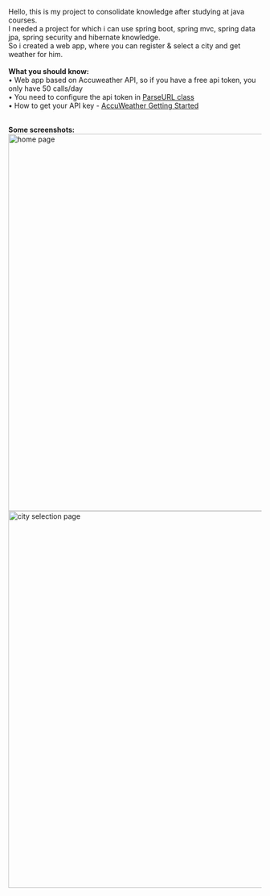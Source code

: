 Hello, this is my project to consolidate knowledge after studying at java courses.
<br>
I needed a project for which i can use spring boot, spring mvc, spring data jpa, spring security and hibernate knowledge.
<br>
So i created a web app, where you can register & select a city and get weather for him.
<br>
<br>
<b>What you should know:</b>
<br>
•	Web app based on Accuweather API, so if you have a free api token, you only have 50 calls/day
<br>
•	You need to configure the api token in [ParseURL class](src/main/java/com/zagr/konst/weatherApp/controller/parse/ParseURL.java)
<br>
•	How to get your API key - [AccuWeather Getting Started](https://developer.accuweather.com/getting-started)

<br>
<b>Some screenshots:</b>
<img src="https://user-images.githubusercontent.com/93868698/190929074-ad9a36ca-14e9-4f74-a480-4a3bf46b4693.png" width="750" title="home page">
<img src="https://user-images.githubusercontent.com/93868698/190928888-8bb6d061-47a3-4502-9715-58f2e0302b4d.png" width="750" title="city selection page">

